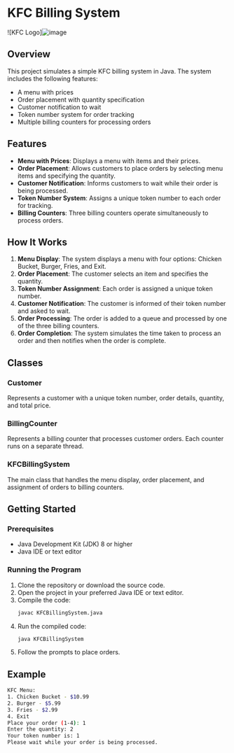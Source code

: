 # KFC Billing System

![KFC Logo]![image](https://github.com/user-attachments/assets/048cd416-604e-4c87-9576-943d386e3d12)


## Overview

This project simulates a simple KFC billing system in Java. The system includes the following features:
- A menu with prices
- Order placement with quantity specification
- Customer notification to wait
- Token number system for order tracking
- Multiple billing counters for processing orders

## Features

- **Menu with Prices**: Displays a menu with items and their prices.
- **Order Placement**: Allows customers to place orders by selecting menu items and specifying the quantity.
- **Customer Notification**: Informs customers to wait while their order is being processed.
- **Token Number System**: Assigns a unique token number to each order for tracking.
- **Billing Counters**: Three billing counters operate simultaneously to process orders.

## How It Works

1. **Menu Display**: The system displays a menu with four options: Chicken Bucket, Burger, Fries, and Exit.
2. **Order Placement**: The customer selects an item and specifies the quantity.
3. **Token Number Assignment**: Each order is assigned a unique token number.
4. **Customer Notification**: The customer is informed of their token number and asked to wait.
5. **Order Processing**: The order is added to a queue and processed by one of the three billing counters.
6. **Order Completion**: The system simulates the time taken to process an order and then notifies when the order is complete.

## Classes

### Customer

Represents a customer with a unique token number, order details, quantity, and total price.

### BillingCounter

Represents a billing counter that processes customer orders. Each counter runs on a separate thread.

### KFCBillingSystem

The main class that handles the menu display, order placement, and assignment of orders to billing counters.

## Getting Started

### Prerequisites

- Java Development Kit (JDK) 8 or higher
- Java IDE or text editor

### Running the Program

1. Clone the repository or download the source code.
2. Open the project in your preferred Java IDE or text editor.
3. Compile the code:
    ```sh
    javac KFCBillingSystem.java
    ```
4. Run the compiled code:
    ```sh
    java KFCBillingSystem
    ```
5. Follow the prompts to place orders.

## Example

```sh
KFC Menu:
1. Chicken Bucket - $10.99
2. Burger - $5.99
3. Fries - $2.99
4. Exit
Place your order (1-4): 1
Enter the quantity: 2
Your token number is: 1
Please wait while your order is being processed.
